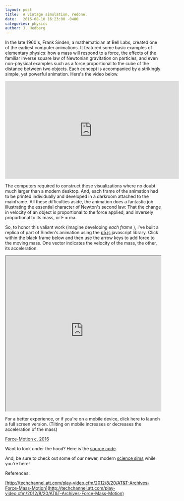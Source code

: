 ```yaml
---
layout: post
title:  A vintage simulation, redone.
date:   2016-08-10 16:23:00 -0400
categories: physics
author: J. Hedberg
---
```




In the late 1960's, Frank Sinden, a mathematician at Bell Labs, created one of the earliest computer animations. It featured some basic examples of elementary physics: how a mass will respond to a force, the effects of the familiar inverse square law of Newtonian gravitation on particles, and even non-physical examples such as a force proportional to the cube of the distance between two objects. Each concept is accompanied by a strikingly simple, yet powerful animation. Here's the video below.

<iframe width="560" height="315" src="http://techchannel.att.com/embed/index.cfm?mediaID=11125&w=560&h=315" frameborder="0" allowfullscreen ></iframe>

The computers required to construct these visualizations where no doubt much larger than a modern desktop. And, each frame of the animation had to be printed individually and developed in a darkroom attached to the mainframe. All these difficulties aside, the animation does a fantastic job illustrating the essential character of Newton's second law: That the change in velocity of an object is proportional to the force applied, and inversely proportional to its mass, or F = ma.

So, to honor this valiant work (imagine developing _each frame_ ), I've built a replica of part of Sinden's animation using the [p5.js](http://www.p5js.org) javascript library. Click within the black frame below and then use the arrow keys to add force to the moving mass. One vector indicates the velocity of the mass, the other, its acceleration.

<iframe src="https://ccny-physics-sims.github.io/sims/force-motion/" width ="500" height="500" ></iframe >

For a better experience, or if you're on a mobile device, click here to launch a full screen version. (Tilting on mobile increases or decreases the acceleration of the mass)

[Force-Motion c. 2016](https://ccny-physics-sims.github.io/sims/force-motion/)

Want to look under the hood? Here is the [source code](https://github.com/ccny-physics-sims/sims/blob/gh-pages/force-motion/sketch.js).



And, be sure to check out some of our newer, modern [science sims]({{site.url}}/sims-catalog) while you're here!

References:

[http://techchannel.att.com/play-video.cfm/2012/8/20/AT&T-Archives-Force-Mass-Motion](http://techchannel.att.com/play-video.cfm/2012/8/20/AT&T-Archives-Force-Mass-Motion)
